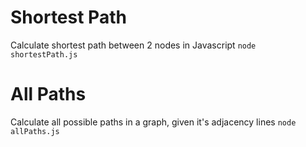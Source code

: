 # Shortest Path
Calculate shortest path between 2 nodes in Javascript
`node shortestPath.js`

# All Paths
Calculate all possible paths in a graph, given it's adjacency lines
`node allPaths.js`